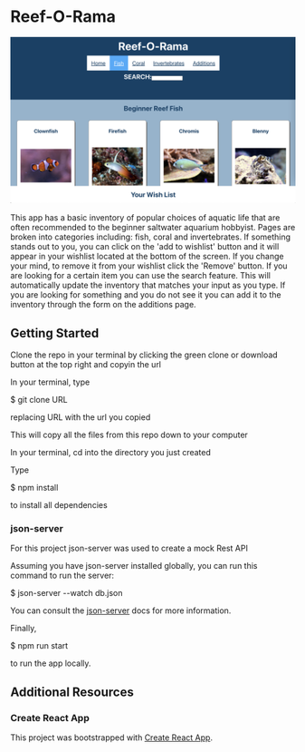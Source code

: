 # Reef-O-Rama

![Sample Page](https://github.com/storynickolas/beginner-reef/blob/main/Sample%20Images/ReefSamplePage.png)

This app has a basic inventory of popular choices of aquatic life that are often recommended to the beginner saltwater aquarium hobbyist.  Pages are broken into categories including: fish, coral and invertebrates.  If something stands out to you, you can click on the 'add to wishlist' button and it will appear in your wishlist located at the bottom of the screen.  If you change your mind, to remove it from your wishlist click the 'Remove' button.  If you are looking for a certain item you can use the search feature.  This will automatically update the inventory that matches your input as you type.  If you are looking for something and you do not see it you can add it to the inventory through the form on the additions page.

## Getting Started

Clone the repo in your terminal by clicking the green clone or download button at the top right and copyin the url

In your terminal, type 

$ git clone URL

replacing URL with the url you copied

This will copy all the files from this repo down to your computer

In your terminal, cd into the directory you just created

Type

$ npm install 

to install all dependencies

### json-server

For this project json-server was used to create a mock Rest API

Assuming you have json-server installed globally, you can run this command to run the server:

$ json-server --watch db.json

You can consult the [json-server](https://www.npmjs.com/package/json-server) docs for more information.

Finally,

$ npm run start 
 
to run the app locally.

## Additional Resources

### Create React App

This project was bootstrapped with [Create React App](https://github.com/facebook/create-react-app).
